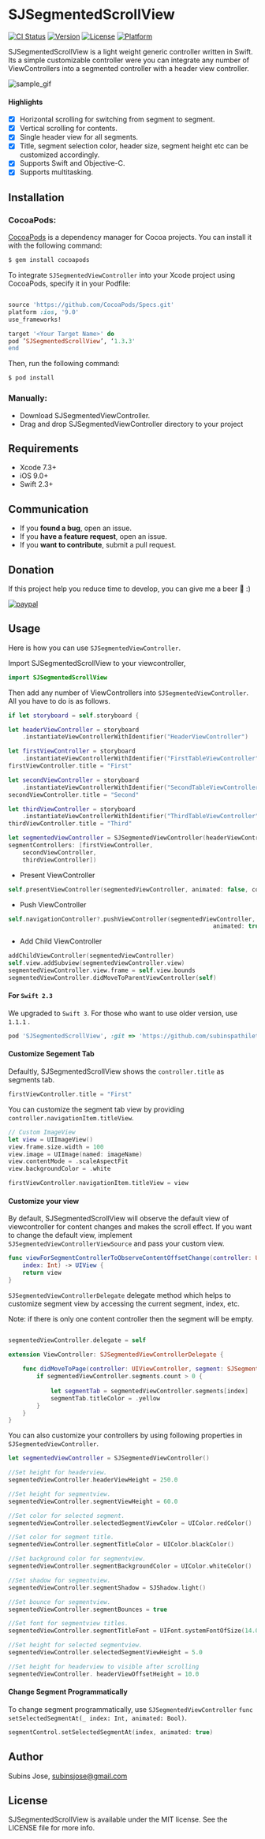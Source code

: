 # SJSegmentedScrollView

[![CI Status](https://img.shields.io/travis/subinspathilettu/SJSegmentedViewController.svg?style=flat)](https://travis-ci.org/subinspathilettu/SJSegmentedViewController)
[![Version](https://img.shields.io/cocoapods/v/SJSegmentedScrollView.svg?style=flat)](http://cocoapods.org/pods/SJSegmentedScrollView)
[![License](https://img.shields.io/cocoapods/l/SJSegmentedScrollView.svg?style=flat)](http://cocoapods.org/pods/SJSegmentedScrollView)
[![Platform](https://img.shields.io/cocoapods/p/SJSegmentedScrollView.svg?style=flat)](http://cocoapods.org/pods/SJSegmentedScrollView)

SJSegmentedScrollView is a light weight generic controller written in Swift. Its a simple customizable controller were you can integrate any number of ViewControllers into a segmented controller with a header view controller.

![sample_gif](http://g.recordit.co/TKqjr0g6gj.gif)

#### Highlights

- [x] Horizontal scrolling for switching from segment to segment.
- [x] Vertical scrolling for contents.
- [x] Single header view for all segments.
- [x] Title, segment selection color, header size, segment height etc can be customized accordingly.
- [x] Supports Swift and Objective-C.
- [x] Supports multitasking.

## Installation

### CocoaPods:

[CocoaPods](http://cocoapods.org) is a dependency manager for Cocoa projects. You can install it with the following command:

```bash
$ gem install cocoapods
```

To integrate `SJSegmentedViewController` into your Xcode project using CocoaPods, specify it in your Podfile:
```ruby

source 'https://github.com/CocoaPods/Specs.git'
platform :ios, '9.0'
use_frameworks!

target '<Your Target Name>' do
pod ’SJSegmentedScrollView’, ‘1.3.3'
end
```

Then, run the following command:

```bash
$ pod install
```

### Manually:

* Download SJSegmentedViewController.
* Drag and drop SJSegmentedViewController directory to your project

## Requirements

- Xcode 7.3+
- iOS 9.0+
- Swift 2.3+

## Communication

- If you **found a bug**, open an issue.
- If you **have a feature request**, open an issue.
- If you **want to contribute**, submit a pull request.

## Donation

If this project help you reduce time to develop, you can give me a beer 🍺 :)

[![paypal](https://www.paypalobjects.com/en_US/i/btn/btn_donateCC_LG.gif)](https://www.paypal.me/SubinsJose)

## Usage

Here is how you can use `SJSegmentedViewController`. 

Import SJSegmentedScrollView to your viewcontroller,

```swift
import SJSegmentedScrollView
```

Then add any number of ViewControllers into `SJSegmentedViewController`. All you have to do is as follows.

```swift
if let storyboard = self.storyboard {

let headerViewController = storyboard
    .instantiateViewControllerWithIdentifier("HeaderViewController")

let firstViewController = storyboard
    .instantiateViewControllerWithIdentifier("FirstTableViewController")
firstViewController.title = "First"

let secondViewController = storyboard
    .instantiateViewControllerWithIdentifier("SecondTableViewController")
secondViewController.title = "Second"

let thirdViewController = storyboard
    .instantiateViewControllerWithIdentifier("ThirdTableViewController")
thirdViewController.title = "Third"

let segmentedViewController = SJSegmentedViewController(headerViewController: headerViewController,
segmentControllers: [firstViewController,
	secondViewController,
	thirdViewController])
```

* Present ViewController
```swift
self.presentViewController(segmentedViewController, animated: false, completion: nil)
```

* Push ViewController
```swift
self.navigationController?.pushViewController(segmentedViewController,
                                                          animated: true)
```

* Add Child ViewController
```swift
addChildViewController(segmentedViewController)
self.view.addSubview(segmentedViewController.view)
segmentedViewController.view.frame = self.view.bounds
segmentedViewController.didMoveToParentViewController(self)
```
#### For `Swift 2.3`
We upgraded to `Swift 3`. For those who want to use older version, use `1.1.1` .

```ruby
pod 'SJSegmentedScrollView', :git => 'https://github.com/subinspathilettu/SJSegmentedViewController.git', :tag => 'v1.1.1'
```
#### Customize Segement Tab
Defaultly, SJSegmentedScrollView shows the `controller.title` as segments tab. 

```swift
firstViewController.title = "First"
```

You can customize the segment tab view by providing `controller.navigationItem.titleView`.

```swift
// Custom ImageView
let view = UIImageView()
view.frame.size.width = 100
view.image = UIImage(named: imageName)
view.contentMode = .scaleAspectFit
view.backgroundColor = .white

firstViewController.navigationItem.titleView = view
```

#### Customize your view
By default, SJSegmentedScrollView will observe the default view of viewcontroller for content 
changes and makes the scroll effect. If you want to change the default view, implement 
`SJSegmentedViewControllerViewSource` and pass your custom view. 

```swift
func viewForSegmentControllerToObserveContentOffsetChange(controller: UIViewController,
    index: Int) -> UIView {
    return view
}
```

`SJSegmentedViewControllerDelegate` delegate method which helps to customize segment view by accessing the current segment, index,
etc. 

Note: if there is only one content controller then the segment will be empty. 

```swift

segmentedViewController.delegate = self

extension ViewController: SJSegmentedViewControllerDelegate {
    
    func didMoveToPage(controller: UIViewController, segment: SJSegmentTab?, index: Int) {
        if segmentedViewController.segments.count > 0 {
            
            let segmentTab = segmentedViewController.segments[index]
            segmentTab.titleColor = .yellow
        }
    }
}
```

You can also customize your controllers by using following properties in `SJSegmentedViewController`.

```swift
let segmentedViewController = SJSegmentedViewController()

//Set height for headerview.
segmentedViewController.headerViewHeight = 250.0

//Set height for segmentview.
segmentedViewController.segmentViewHeight = 60.0

//Set color for selected segment.
segmentedViewController.selectedSegmentViewColor = UIColor.redColor()

//Set color for segment title.
segmentedViewController.segmentTitleColor = UIColor.blackColor()

//Set background color for segmentview.
segmentedViewController.segmentBackgroundColor = UIColor.whiteColor()

//Set shadow for segmentview.
segmentedViewController.segmentShadow = SJShadow.light()

//Set bounce for segmentview.
segmentedViewController.segmentBounces = true

//Set font for segmentview titles.
segmentedViewController.segmentTitleFont = UIFont.systemFontOfSize(14.0)

//Set height for selected segmentview.
segmentedViewController.selectedSegmentViewHeight = 5.0

//Set height for headerview to visible after scrolling
segmentedViewController. headerViewOffsetHeight = 10.0
```

#### Change Segment Programmatically


To change segment programmatically, use `SJSegmentedViewController` `func setSelectedSegmentAt(_ index: Int, animated: Bool)`.

```swift
segmentControl.setSelectedSegmentAt(index, animated: true)
```

## Author

Subins Jose, subinsjose@gmail.com

## License

SJSegmentedScrollView is available under the MIT license. See the LICENSE file for more info.
